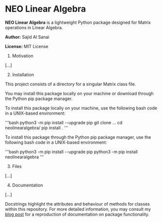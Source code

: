 # NEO Linear Algebra

**NEO Linear Algebra** is a lightweight Python package designed for Matrix operations in Linear Algebra.

**Author:** Sajid Al Sanai

**License:** MIT License

1. Motivation

[...]

2. Installation

This project consists of a directory for a singular Matrix class file.

You may install this package locally on your machine or download through the Python pip package manager.

To install this package locally on your machine, use the following bash code in a UNIX-based environment:

'''bash
python3 -m pip install --upgrade pip
git clone ...
cd neolinearalgebra/
pip install .
'''

To install this package through the Python pip package manager, use the following bash code in a UNIX-based environment:

'''bash
python3 -m pip install --upgrade pip
python3 -m pip install neolinearalgebra
'''

3. Files

[...]

4. Documentation

[...]

Docstrings highlight the attributes and behaviour of methods for classes within this repository. For more detailed information, you may consult my [blog post](https://sajidsarker.github.io/) for a reproduction of documentation on package functionality.
